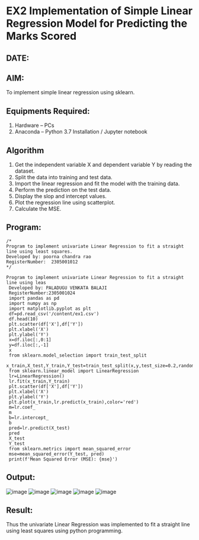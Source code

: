 # EX2 Implementation of Simple Linear Regression Model for Predicting the Marks Scored
## DATE:
## AIM:
To implement simple linear regression using sklearn.

## Equipments Required:
1. Hardware – PCs
2. Anaconda – Python 3.7 Installation / Jupyter notebook

## Algorithm
1. Get the independent variable X and dependent variable Y by reading the dataset.
2. Split the data into training and test data.
3. Import the linear regression and fit the model with the training data.
4. Perform the prediction on the test data.
5. Display the slop and intercept values.
6. Plot the regression line using scatterplot.
7. Calculate the MSE.

## Program:
```
/*
Program to implement univariate Linear Regression to fit a straight line using least squares.
Developed by: poorna chandra rao
RegisterNumber:  2305001012
*/
```
```
Program to implement univariate Linear Regression to fit a straight line using leas
 Developed by: PALADUGU VENKATA BALAJI
 RegisterNumber:2305001024
 import pandas as pd
 import numpy as np
 import matplotlib.pyplot as plt
 df=pd.read_csv('/content/ex1.csv')
 df.head(10)
 plt.scatter(df['X'],df['Y'])
 plt.xlabel('X')
 plt.ylabel('Y')
 x=df.iloc[:,0:1]
 y=df.iloc[:,-1]
 x
 from sklearn.model_selection import train_test_split
 x_train,X_test,Y_train,Y_test=train_test_split(x,y,test_size=0.2,random_state=0)
 from sklearn.linear_model import LinearRegression
 lr=LinearRegression()
 lr.fit(x_train,Y_train)
 plt.scatter(df['X'],df['Y'])
 plt.xlabel('X')
 plt.ylabel('Y')
 plt.plot(x_train,lr.predict(x_train),color='red')
 m=lr.coef_
 m
 b=lr.intercept_
 b
 pred=lr.predict(X_test)
 pred
 X_test
 Y_test
 from sklearn.metrics import mean_squared_error
 mse=mean_squared_error(Y_test, pred)
 print(f'Mean Squared Error (MSE): {mse}')
```
## Output:
![image](https://github.com/user-attachments/assets/761c1d98-690e-42b9-8bdf-f1a4674e829e)
![image](https://github.com/user-attachments/assets/67ab334c-286a-4b5f-a489-15d94a20448c)
![image](https://github.com/user-attachments/assets/1324dff3-0929-4528-922e-dd95635af911)
![image](https://github.com/user-attachments/assets/f4c4f28b-8b47-46c1-a5e3-a228dd458872)
![image](https://github.com/user-attachments/assets/d3cab1cd-1c4c-4c2d-8fde-4d1a40fd9f96)





## Result:
Thus the univariate Linear Regression was implemented to fit a straight line using least squares using python programming.
